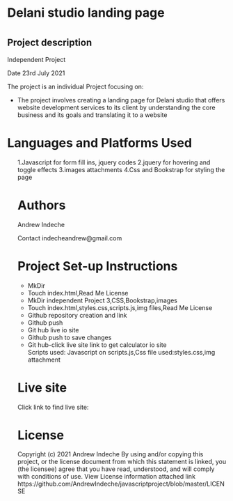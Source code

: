    </head>
    <body>
    <h1>Delani studio landing page<h1>
     <h2>Project description</h2>
          Independent Project
         <p>Date 23rd July 2021</p>
         <p>The project is an individual Project focusing on:</p>
      <ul>
     <li>The project involves creating a landing page for Delani studio that offers website development services to its client by understanding the core business and its goals and translating it to a website </li>
     </div>
     </div>
         </ul>
    <h1>Languages and Platforms Used</h1>
         <ul>
    1.Javascript for form fill ins, jquery codes
    2.jquery for hovering and toggle effects
    3.images attachments
    4.Css and Bookstrap for styling the page
    </div>
    </div>
    <h1> Authors</h1>
    <p>Andrew Indeche</p>
    <p>Contact indecheandrew@gmail.com</p>
    </div>
    </div>
    <h1>Project Set-up Instructions</h1>
     <ul>
     <li>MkDir</li>
     <li>Touch index.html,Read Me License</li>
     <li>MkDir independent Project 3,CSS,Bookstrap,images</li>
     <li>Touch index.html,styles.css,scripts.js,img files,Read Me License</li>  
     <li>Github repository creation and link</li>
     <li>Github push</li>
     <li>Git hub live io site</li>
     <li>Github push to save changes</li>
     <li>Git hub-click live site link to get calculator io site</li>
       Scripts used: Javascript on scripts.js,Css file used:styles.css,img attachment
     </ul>
     </div>
     </div>
    <h1>Live site</h1>
    Click link to find live site:
   <h1>License</h1>
   Copyright (c) 2021 Andrew Indeche
   By using and/or copying this project, or the license document from which this statement is linked, you (the licensee) agree that you have read, understood, and    will comply with conditions of use.
   View License information attached link
    https://github.com/AndrewIndeche/javascriptproject/blob/master/LICENSE

